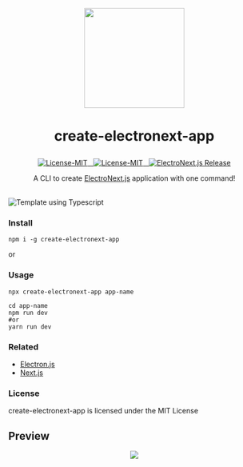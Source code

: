 
<p align="center"><img width="200" src="https://electronextjs.github.io/.github/public/electronext.logo.svg"></p>

# <p align="center">create-electronext-app</p>

<p align="center">
<a href="#details">
<img src="https://img.shields.io/badge/License-MIT-319046?" alt="License-MIT"/>&nbsp;&nbsp;
<img src="https://img.shields.io/badge/npm-v1.0.7-319046?" alt="License-MIT"/>&nbsp;&nbsp;
<img src="https://img.shields.io/badge/ElectroNext.js Release-v1.0.0-319046" alt="ElectroNext.js Release"/></a>


</p>
<p align="center">A CLI to create <a href="https://github.com/electronextjs/ElectroNext.js">ElectroNext.js</a> application with one command!</p>

<br/>
<img src="https://img.shields.io/badge/Template using - Typescript-3178C6?style=flat&logo=typescript&logoColor=white" alt="Template using Typescript"/>

### Install
```
npm i -g create-electronext-app
```

or

### Usage

```
npx create-electronext-app app-name
```

```
cd app-name
npm run dev
#or
yarn run dev
```

### Related
- [Electron.js](https://www.electronjs.org)
- [Next.js](https://nextjs.org)
### License
create-electronext-app is licensed under the MIT License

## Preview
<p align="center"><img width="" src="https://electronextjs.github.io/.github/public/preview.desktop.830x.png"></p>